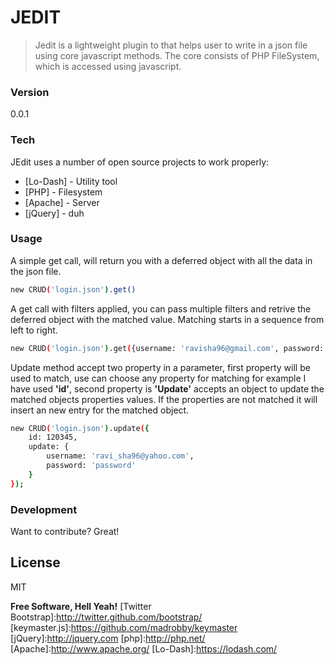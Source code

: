 # JEDIT

> Jedit is a lightweight plugin to that helps user to write in a json file using core javascript methods. The core consists of PHP FileSystem, which is accessed using javascript.

### Version
0.0.1

### Tech

JEdit uses a number of open source projects to work properly:

* [Lo-Dash] - Utility tool
* [PHP] - Filesystem
* [Apache] - Server
* [jQuery] - duh

### Usage

A simple get call, will return you with a deferred object with all the data in the json file.
```bash
new CRUD('login.json').get() 
```
A get call with filters applied, you can pass multiple filters and retrive the deferred object with the matched value. Matching starts in a sequence from left to right.
```bash
new CRUD('login.json').get({username: 'ravisha96@gmail.com', password: 'password'})
```
Update method accept two property in a parameter, first property will be used to match, use can choose any property for matching for example I have used <b>'id'</b>, second property is <b>'Update'</b> accepts an object to update the matched objects properties values. If the properties are not matched it will insert an new entry for the matched object.
```bash
new CRUD('login.json').update({
    id: 120345,
    update: {
        username: 'ravi_sha96@yahoo.com', 
        password: 'password'
    }
});
```

### Development

Want to contribute? Great!

License
----

MIT


**Free Software, Hell Yeah!**
[Twitter Bootstrap]:http://twitter.github.com/bootstrap/
[keymaster.js]:https://github.com/madrobby/keymaster
[jQuery]:http://jquery.com
[php]:http://php.net/
[Apache]:http://www.apache.org/
[Lo-Dash]:https://lodash.com/
